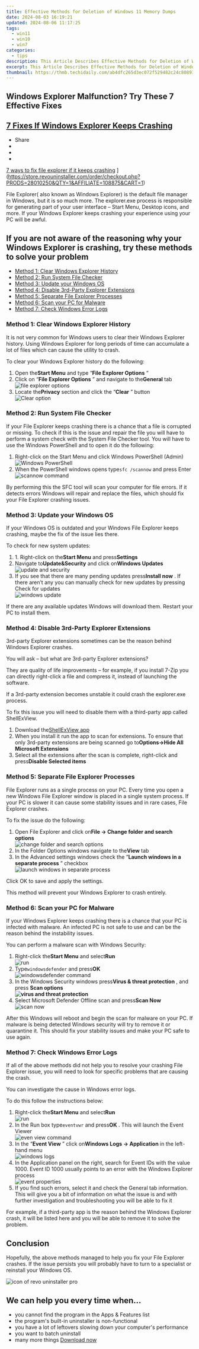 ```yaml
---
title: Effective Methods for Deletion of Windows 11 Memory Dumps
date: 2024-08-03 16:19:21
updated: 2024-08-06 11:17:25
tags:
  - win11
  - win10
  - win7
categories:
  - tips
description: This Article Describes Effective Methods for Deletion of Windows 11 Memory Dumps
excerpt: This Article Describes Effective Methods for Deletion of Windows 11 Memory Dumps
thumbnail: https://thmb.techidaily.com/ab4dfc265d3ec072f529482c24c8089138367c7bb9b170bcd6c98cca628f2064.jpg
---
```


## Windows Explorer Malfunction? Try These 7 Effective Fixes

## [7 Fixes If Windows Explorer Keeps Crashing](https://store.revouninstaller.com/order/checkout.php?PRODS=28010250&QTY=1&AFFILIATE=108875&CART=1)

* Share
* [](http://www.facebook.com/share.php?u=https://www.revouninstaller.com/blog/7-ways-to-fix-windows-explorer-if-it-keeps-crashing/&title=7+Fixes+If+Windows+Explorer+Keeps+Crashing)
* [](https://twitter.com/intent/tweet?text=7+Fixes+If+Windows+Explorer+Keeps+Crashing&url=https://www.revouninstaller.com/blog/7-ways-to-fix-windows-explorer-if-it-keeps-crashing/ "Click to share on Twitter")
* [](https://store.revouninstaller.com/order/checkout.php?PRODS=28010250&QTY=1&AFFILIATE=108875&CART=1)

[7 ways to fix file explorer if it keeps crashing](https://f057a20f961f56a72089-b74530d2d26278124f446233f95622ef.ssl.cf1.rackcdn.com/site/blog/fix-windows-explorer/fixes-windows-explorer-crashing.jpg) ](https://store.revouninstaller.com/order/checkout.php?PRODS=28010250&QTY=1&AFFILIATE=108875&CART=1)

 File Explorer( also known as Windows Explorer) is the default file manager in Windows, but it is so much more. The explorer.exe process is responsible for generating part of your user interface – Start Menu, Desktop icons, and more. If your Windows Explorer keeps crashing your experience using your PC will be awful.

## If you are not aware of the reasoning why your Windows Explorer is crashing, try these methods to solve your problem

* [Method 1: Clear Windows Explorer History](https://store.revouninstaller.com/order/checkout.php?PRODS=28010250&QTY=1&AFFILIATE=108875&CART=1)
* [Method 2: Run System File Checker](https://store.revouninstaller.com/order/checkout.php?PRODS=28010250&QTY=1&AFFILIATE=108875&CART=1)
* [Method 3: Update your Windows OS](https://store.revouninstaller.com/order/checkout.php?PRODS=28010250&QTY=1&AFFILIATE=108875&CART=1)
* [Method 4: Disable 3rd-Party Explorer Extensions](https://store.revouninstaller.com/order/checkout.php?PRODS=28010250&QTY=1&AFFILIATE=108875&CART=1)
* [Method 5: Separate File Explorer Processes](https://store.revouninstaller.com/order/checkout.php?PRODS=28010250&QTY=1&AFFILIATE=108875&CART=1)
* [Method 6: Scan your PC for Malware](https://store.revouninstaller.com/order/checkout.php?PRODS=28010250&QTY=1&AFFILIATE=108875&CART=1)
* [Method 7: Check Windows Error Logs](https://store.revouninstaller.com/order/checkout.php?PRODS=28010250&QTY=1&AFFILIATE=108875&CART=1)

### Method 1: Clear Windows Explorer History

 It is not very common for Windows users to clear their Windows Explorer history. Using Windows Explorer for long periods of time can accumulate a lot of files which can cause the utility to crash.

To clear your Windows Explorer history do the following:

1. Open the**Start Menu** and type “**File Explorer Options** “
2. Click on “**File Explorer Options** ” and navigate to the**General** tab  
![file explorer options](https://f057a20f961f56a72089-b74530d2d26278124f446233f95622ef.ssl.cf1.rackcdn.com/site/blog/fix-windows-explorer/Method1-step2.png)
3. Locate the**Privacy** section and click the “**Clear** ” button  
![Clear option](https://f057a20f961f56a72089-b74530d2d26278124f446233f95622ef.ssl.cf1.rackcdn.com/site/blog/fix-windows-explorer/Method1-step3.png)

### Method 2: Run System File Checker

 If your File Explorer keeps crashing there is a chance that a file is corrupted or missing. To check if this is the issue and repair the file you will have to perform a system check with the System File Checker tool. You will have to use the Windows PowerShell and to open it do the following:

1. Right-click on the Start Menu and click Windows PowerShell (Admin)  
![Windows PowerShell](https://f057a20f961f56a72089-b74530d2d26278124f446233f95622ef.ssl.cf1.rackcdn.com/site/blog/fix-windows-explorer/Method2-step1.png)
2. When the PowerShell windows opens type`sfc /scannow` and press Enter  
![scannow command](https://f057a20f961f56a72089-b74530d2d26278124f446233f95622ef.ssl.cf1.rackcdn.com/site/blog/fix-windows-explorer/Method2-step2.png)

 By performing this the SFC tool will scan your computer for file errors. If it detects errors Windows will repair and replace the files, which should fix your File Explorer crashing issues.

### Method 3: Update your Windows OS

 If your Windows OS is outdated and your Windows File Explorer keeps crashing, maybe the fix of the issue lies there.

To check for new system updates:

1. 1\. Right-click on the**Start Menu** and press**Settings**
2. Navigate to**Update&Security** and click on**Windows Updates**  
![update and security](https://f057a20f961f56a72089-b74530d2d26278124f446233f95622ef.ssl.cf1.rackcdn.com/site/blog/fix-windows-explorer/Method3-step2.png)
3. If you see that there are many pending updates press**Install now** . If there aren’t any you can manually check for new updates by pressing Check for updates  
![windows update](https://f057a20f961f56a72089-b74530d2d26278124f446233f95622ef.ssl.cf1.rackcdn.com/site/blog/fix-windows-explorer/Method3-step3.jpg)

 If there are any available updates Windows will download them. Restart your PC to install them.

### Method 4: Disable 3rd-Party Explorer Extensions

 3rd-party Explorer extensions sometimes can be the reason behind Windows Explorer crashes.

You will ask – but what are 3rd-party Explorer extensions?

 They are quality of life improvements – for example, if you install 7-Zip you can directly right-click a file and compress it, instead of launching the software.

 If a 3rd-party extension becomes unstable it could crash the explorer.exe process.

 To fix this issue you will need to disable them with a third-party app called ShellExView.

1. Download the[ShellExView app](https://www.nirsoft.net/utils/shexview.html)
2. When you install it run the app to scan for extensions. To ensure that only 3rd-party extensions are being scanned go to**Options->Hide All Microsoft Extensions**
3. Select all the extensions after the scan is complete, right-click and press**Disable Selected items**

### Method 5: Separate File Explorer Processes

 File Explorer runs as a single process on your PC. Every time you open a new Windows File Explorer window is placed in a single system process. If your PC is slower it can cause some stability issues and in rare cases, File Explorer crashes.

To fix the issue do the following:

1. Open File Explorer and click on**File -> Change folder and search options**  
![change folder and search options](https://f057a20f961f56a72089-b74530d2d26278124f446233f95622ef.ssl.cf1.rackcdn.com/site/blog/fix-windows-explorer/Method5-step1.png)
2. In the Folder Options windows navigate to the**View** tab
3. In the Advanced settings windows check the “**Launch windows in a separate process** ” checkbox  
![launch windows in separate process](https://f057a20f961f56a72089-b74530d2d26278124f446233f95622ef.ssl.cf1.rackcdn.com/site/blog/fix-windows-explorer/Method5-step2.png)

Click OK to save and apply the settings.

This method will prevent your Windows Explorer to crash entirely.

### Method 6: Scan your PC for Malware

 If your Windows Explorer keeps crashing there is a chance that your PC is infected with malware. An infected PC is not safe to use and can be the reason behind the instability issues.

You can perform a malware scan with Windows Security:

1. Right-click the**Start Menu** and select**Run**  
![run](https://f057a20f961f56a72089-b74530d2d26278124f446233f95622ef.ssl.cf1.rackcdn.com/site/blog/fix-windows-explorer/Method6-step1.png)
2. Type`windowsdefender` and press**OK**  
![windowsdefender command](https://f057a20f961f56a72089-b74530d2d26278124f446233f95622ef.ssl.cf1.rackcdn.com/site/blog/fix-windows-explorer/Method6-step2.png)
3. In the Windows Security windows press**Virus & threat protection** , and press **Scan options**  
**![virus and threat protection](https://f057a20f961f56a72089-b74530d2d26278124f446233f95622ef.ssl.cf1.rackcdn.com/site/blog/fix-windows-explorer/Method6-step3.png)**
4. Select Microsoft Defender Offline scan and press**Scan Now**  
![scan now](https://f057a20f961f56a72089-b74530d2d26278124f446233f95622ef.ssl.cf1.rackcdn.com/site/blog/fix-windows-explorer/Method6-step4.png)

 After this Windows will reboot and begin the scan for malware on your PC. If malware is being detected Windows security will try to remove it or quarantine it. This should fix your stability issues and make your PC safe to use again.

### Method 7: Check Windows Error Logs

 If all of the above methods did not help you to resolve your crashing File Explorer issue, you will need to look for specific problems that are causing the crash.

You can investigate the cause in Windows error logs.

To do this follow the instructions below:

1. Right-click the**Start Menu** and select**Run**  
![run](https://f057a20f961f56a72089-b74530d2d26278124f446233f95622ef.ssl.cf1.rackcdn.com/site/blog/fix-windows-explorer/Method7-step1.png)
2. In the Run box type`eventvwr` and press**OK** . This will launch the Event Viewer  
![even view command](https://f057a20f961f56a72089-b74530d2d26278124f446233f95622ef.ssl.cf1.rackcdn.com/site/blog/fix-windows-explorer/Method7-step2.png)
3. In the “**Event View** ” click on**Windows Logs -> Application** in the left-hand menu  
![windows logs](https://f057a20f961f56a72089-b74530d2d26278124f446233f95622ef.ssl.cf1.rackcdn.com/site/blog/fix-windows-explorer/Method7-step3.png)
4. In the Application panel on the right, search for Event IDs with the value 1000\. Event ID 1000 usually points to an error with the Windows Explorer process  
![event properties](https://f057a20f961f56a72089-b74530d2d26278124f446233f95622ef.ssl.cf1.rackcdn.com/site/blog/fix-windows-explorer/Method7-step4.png)
5. If you find such errors, select it and check the General tab information. This will give you a bit of information on what the issue is and with further investigation and troubleshooting you will be able to fix it

 For example, if a third-party app is the reason behind the Windows Explorer crash, it will be listed here and you will be able to remove it to solve the problem.

## Conclusion

 Hopefully, the above methods managed to help you fix your File Explorer crashes. If the issue persists you will probably have to turn to a specialist or reinstall your Windows OS.

![icon of revo uninstaller pro](https://f057a20f961f56a72089-b74530d2d26278124f446233f95622ef.ssl.cf1.rackcdn.com/site/icons/rup5-64.png)

## We can help you every time when…

* you cannot find the program in the Apps & Features list
* the program's built-in uninstaller is non-functional
* you have a lot of leftovers slowing down your computer's performance
* you want to batch uninstall
* many more things
[Download now](https://store.revouninstaller.com/order/checkout.php?PRODS=28010250&QTY=1&AFFILIATE=108875&CART=1)

<ins class="adsbygoogle"
     style="display:block"
     data-ad-format="autorelaxed"
     data-ad-client="ca-pub-7571918770474297"
     data-ad-slot="1223367746"></ins>



<ins class="adsbygoogle"
     style="display:block"
     data-ad-client="ca-pub-7571918770474297"
     data-ad-slot="8358498916"
     data-ad-format="auto"
     data-full-width-responsive="true"></ins>
